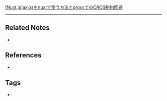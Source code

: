 [[Nuxt.js]axiosをnuxtで使う方法とproxyでのCROS制約回避](https://codelikes.com/nuxt-axios-and-proxy/)

----
## Related Notes
- 

## References
- 

## Tags
- 